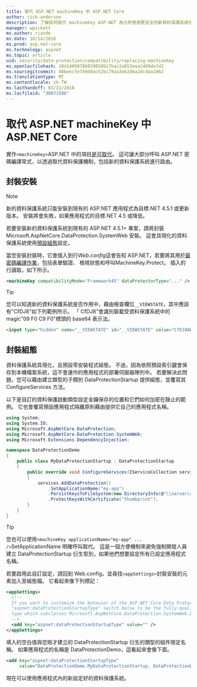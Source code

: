 ```yaml
---
title: 取代 ASP.NET machineKey 中 ASP.NET Core
author: rick-anderson
description: 了解如何取代 machineKey ASP.NET 為允許使用更安全的新資料保護系統中。
manager: wpickett
ms.author: riande
ms.date: 10/14/2016
ms.prod: asp.net-core
ms.technology: aspnet
ms.topic: article
uid: security/data-protection/compatibility/replacing-machinekey
ms.openlocfilehash: 18d14099786929058b17bac2a653eaa1489de7d2
ms.sourcegitcommit: 48beecfe749ddac52bc79aa3eb246a2dcdaa1862
ms.translationtype: MT
ms.contentlocale: zh-TW
ms.lasthandoff: 03/22/2018
ms.locfileid: "30071596"
---
```

# <a name="replace-the-aspnet-machinekey-in-aspnet-core"></a>取代 ASP.NET machineKey 中 ASP.NET Core

<a name="compatibility-replacing-machinekey"></a>

實作`<machineKey>`ASP.NET 中的項目[是可取代](https://blogs.msdn.microsoft.com/webdev/2012/10/23/cryptographic-improvements-in-asp-net-4-5-pt-2/)。 這可讓大部分呼叫 ASP.NET 密碼編譯常式，以透過取代資料保護機制，包括新的資料保護系統進行路由。

## <a name="package-installation"></a>封裝安裝

> [!NOTE]
> 新的資料保護系統只能安裝到現有的 ASP.NET 應用程式為目標.NET 4.5.1 或更新版本。 安裝將會失敗，如果應用程式的目標.NET 4.5 或降低。

若要安裝新的資料保護系統到現有的 ASP.NET 4.5.1+ 專案，請將封裝 Microsoft.AspNetCore.DataProtection.SystemWeb 安裝。 這會具現化的資料保護系統使用[預設組態](xref:security/data-protection/configuration/default-settings)設定。

當您安裝封裝時，它會插入到行*Web.config*這會告知 ASP.NET，若要將其用於[最密碼編譯作業](https://blogs.msdn.microsoft.com/webdev/2012/10/23/cryptographic-improvements-in-asp-net-4-5-pt-2/)，包括表單驗證、 檢視狀態和呼叫MachineKey.Protect。 插入的行讀取，如下所示。

```xml
<machineKey compatibilityMode="Framework45" dataProtectorType="..." />
```

>[!TIP]
> 您可以知道新的資料保護系統是否作用中，藉由檢查欄位`__VIEWSTATE`，其中應該有"CfDJ8"如下列範例所示。 「 CfDJ8"會識別裝載受資料保護系統中的 magic"09 F0 C9 F0"標頭的 base64 表示法。

```html
<input type="hidden" name="__VIEWSTATE" id="__VIEWSTATE" value="CfDJ8AWPr2EQPTBGs3L2GCZOpk..." />
```

## <a name="package-configuration"></a>封裝組態

資料保護系統具現化，且預設零安裝程式組態。 不過，因為依照預設索引鍵會保存到本機檔案系統，這不會運作的應用程式的部署伺服器陣列中。 若要解決此問題，您可以藉由建立類型的子類別 DataProtectionStartup 提供組態，並覆寫其 ConfigureServices 方法。

以下是自訂的資料保護啟動類型設定金鑰保存的位置和它們如何加密在靜止的範例。 它也會覆寫預設應用程式隔離原則藉由提供它自己的應用程式名稱。

```csharp
using System;
using System.IO;
using Microsoft.AspNetCore.DataProtection;
using Microsoft.AspNetCore.DataProtection.SystemWeb;
using Microsoft.Extensions.DependencyInjection;

namespace DataProtectionDemo
{
    public class MyDataProtectionStartup : DataProtectionStartup
    {
        public override void ConfigureServices(IServiceCollection services)
        {
            services.AddDataProtection()
                .SetApplicationName("my-app")
                .PersistKeysToFileSystem(new DirectoryInfo(@"\\server\share\myapp-keys\"))
                .ProtectKeysWithCertificate("thumbprint");
        }
    }
}
```

>[!TIP]
> 您也可以使用`<machineKey applicationName="my-app" ... />`SetApplicationName 明確呼叫取代。 這是一個方便機制來避免強制開發人員建立 DataProtectionStartup 衍生型別，如果他們想要設定所有已設定應用程式名稱。

若要啟用此自訂設定，請回到 Web.config，並尋找`<appSettings>`封裝安裝的元素加入至組態檔。 它看起來像下列標記：

```xml
<appSettings>
  <!--
  If you want to customize the behavior of the ASP.NET Core Data Protection stack, set the
  "aspnet:dataProtectionStartupType" switch below to be the fully-qualified name of a
  type which subclasses Microsoft.AspNetCore.DataProtection.SystemWeb.DataProtectionStartup.
  -->
  <add key="aspnet:dataProtectionStartupType" value="" />
</appSettings>
```

填入的空白值與您剛才建立的 DataProtectionStartup 衍生的類型的組件限定名稱。 如果應用程式的名稱是 DataProtectionDemo，這看起來會像下面。

```xml
<add key="aspnet:dataProtectionStartupType"
     value="DataProtectionDemo.MyDataProtectionStartup, DataProtectionDemo" />
```

現在可以使用應用程式內的新設定好的資料保護系統。
